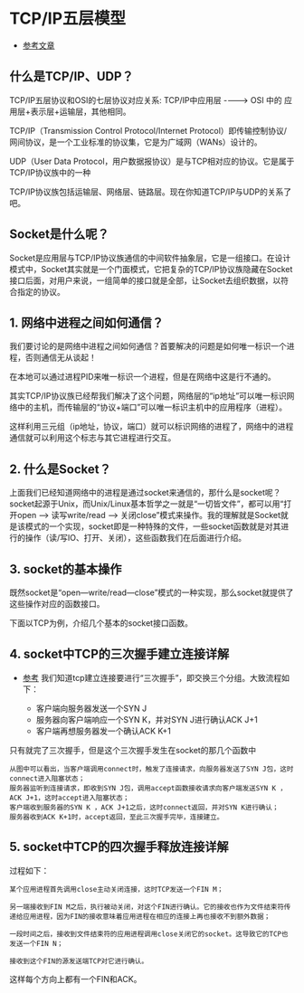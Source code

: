 
# TCP/IP五层模型
- [参考文章](https://www.cnblogs.com/qishui/p/5428938.html)

## 什么是TCP/IP、UDP？
TCP/IP五层协议和OSI的七层协议对应关系: TCP/IP中应用层 ----> OSI 中的 应用层+表示层+运输层，其他相同。


TCP/IP（Transmission Control Protocol/Internet Protocol）即传输控制协议/网间协议，是一个工业标准的协议集，它是为广域网（WANs）设计的。

UDP（User Data Protocol，用户数据报协议）是与TCP相对应的协议。它是属于TCP/IP协议族中的一种

TCP/IP协议族包括运输层、网络层、链路层。现在你知道TCP/IP与UDP的关系了吧。


## Socket是什么呢？

Socket是应用层与TCP/IP协议族通信的中间软件抽象层，它是一组接口。在设计模式中，Socket其实就是一个门面模式，它把复杂的TCP/IP协议族隐藏在Socket接口后面，对用户来说，一组简单的接口就是全部，让Socket去组织数据，以符合指定的协议。


## 1. 网络中进程之间如何通信？
我们要讨论的是网络中进程之间如何通信？首要解决的问题是如何唯一标识一个进程，否则通信无从谈起！

在本地可以通过进程PID来唯一标识一个进程，但是在网络中这是行不通的。

其实TCP/IP协议族已经帮我们解决了这个问题，网络层的“ip地址”可以唯一标识网络中的主机，而传输层的“协议+端口”可以唯一标识主机中的应用程序（进程）。

这样利用三元组（ip地址，协议，端口）就可以标识网络的进程了，网络中的进程通信就可以利用这个标志与其它进程进行交互。


## 2. 什么是Socket？
上面我们已经知道网络中的进程是通过socket来通信的，那什么是socket呢？socket起源于Unix，而Unix/Linux基本哲学之一就是“一切皆文件”，都可以用“打开open –> 读写write/read –> 关闭close”模式来操作。我的理解就是Socket就是该模式的一个实现，socket即是一种特殊的文件，一些socket函数就是对其进行的操作（读/写IO、打开、关闭），这些函数我们在后面进行介绍。


## 3. socket的基本操作
既然socket是“open—write/read—close”模式的一种实现，那么socket就提供了这些操作对应的函数接口。

下面以TCP为例，介绍几个基本的socket接口函数。






## 4. socket中TCP的三次握手建立连接详解
- [参考](https://blog.csdn.net/pashanhu6402/article/details/96428887)
我们知道tcp建立连接要进行“三次握手”，即交换三个分组。大致流程如下：

    - 客户端向服务器发送一个SYN J
    - 服务器向客户端响应一个SYN K，并对SYN J进行确认ACK J+1
    - 客户端再想服务器发一个确认ACK K+1


只有就完了三次握手，但是这个三次握手发生在socket的那几个函数中

    从图中可以看出，当客户端调用connect时，触发了连接请求，向服务器发送了SYN J包，这时connect进入阻塞状态；
    服务器监听到连接请求，即收到SYN J包，调用accept函数接收请求向客户端发送SYN K ，ACK J+1，这时accept进入阻塞状态；
    客户端收到服务器的SYN K ，ACK J+1之后，这时connect返回，并对SYN K进行确认；
    服务器收到ACK K+1时，accept返回，至此三次握手完毕，连接建立。



## 5. socket中TCP的四次握手释放连接详解

过程如下：

    某个应用进程首先调用close主动关闭连接，这时TCP发送一个FIN M；

    另一端接收到FIN M之后，执行被动关闭，对这个FIN进行确认。它的接收也作为文件结束符传递给应用进程，因为FIN的接收意味着应用进程在相应的连接上再也接收不到额外数据；

    一段时间之后，接收到文件结束符的应用进程调用close关闭它的socket。这导致它的TCP也发送一个FIN N；

    接收到这个FIN的源发送端TCP对它进行确认。

这样每个方向上都有一个FIN和ACK。